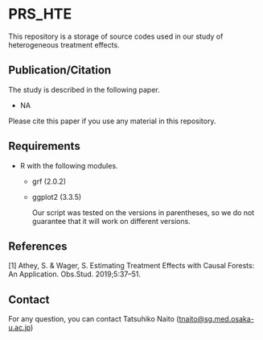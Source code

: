 # PRS_HTE

This repository is a storage of source codes used in our study of heterogeneous treatment effects.

## Publication/Citation

The study is described in the following paper. 

- NA

Please cite this paper if you use any material in this repository.

## Requirements

- R with the following modules.
  - grf (2.0.2)
  
  - ggplot2 (3.3.5)
  
    Our script was tested on the versions in parentheses, so we do not guarantee that it will work on different versions.

## References

[1] Athey, S. & Wager, S. Estimating Treatment Effects with Causal Forests: An Application. Obs.Stud. 2019;5:37–51.

## Contact

For any question, you can contact Tatsuhiko Naito ([tnaito@sg.med.osaka-u.ac.jp](mailto:tnaito@sg.med.osaka-u.ac.jp))
